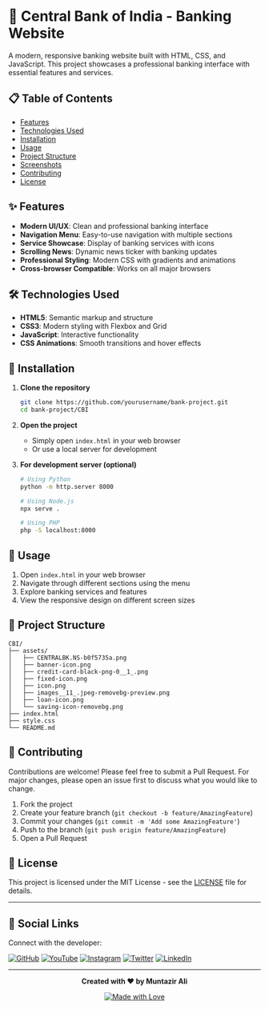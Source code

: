 # 🏦 Central Bank of India - Banking Website

A modern, responsive banking website built with HTML, CSS, and JavaScript. This project showcases a professional banking interface with essential features and services.

## 📋 Table of Contents

- [Features](#-features)
- [Technologies Used](#-technologies-used)
- [Installation](#-installation)
- [Usage](#-usage)
- [Project Structure](#-project-structure)
- [Screenshots](#-screenshots)
- [Contributing](#-contributing)
- [License](#-license)

## ✨ Features

- **Modern UI/UX**: Clean and professional banking interface
- **Navigation Menu**: Easy-to-use navigation with multiple sections
- **Service Showcase**: Display of banking services with icons
- **Scrolling News**: Dynamic news ticker with banking updates
- **Professional Styling**: Modern CSS with gradients and animations
- **Cross-browser Compatible**: Works on all major browsers

## 🛠️ Technologies Used

- **HTML5**: Semantic markup and structure
- **CSS3**: Modern styling with Flexbox and Grid
- **JavaScript**: Interactive functionality
- **CSS Animations**: Smooth transitions and hover effects

## 🚀 Installation

1. **Clone the repository**
   ```bash
   git clone https://github.com/yourusername/bank-project.git
   cd bank-project/CBI
   ```

2. **Open the project**
   - Simply open `index.html` in your web browser
   - Or use a local server for development

3. **For development server (optional)**
   ```bash
   # Using Python
   python -m http.server 8000
   
   # Using Node.js
   npx serve .
   
   # Using PHP
   php -S localhost:8000
   ```

## 📖 Usage

1. Open `index.html` in your web browser
2. Navigate through different sections using the menu
3. Explore banking services and features
4. View the responsive design on different screen sizes

## 📁 Project Structure

```
CBI/
├── assets/
│   ├── CENTRALBK.NS-b0f5735a.png
│   ├── banner-icon.png
│   ├── credit-card-black-png-0__1_.png
│   ├── fixed-icon.png
│   ├── icon.png
│   ├── images__11_.jpeg-removebg-preview.png
│   ├── loan-icon.png
│   └── saving-icon-removebg.png
├── index.html
├── style.css
└── README.md
```

## 🤝 Contributing

Contributions are welcome! Please feel free to submit a Pull Request. For major changes, please open an issue first to discuss what you would like to change.

1. Fork the project
2. Create your feature branch (`git checkout -b feature/AmazingFeature`)
3. Commit your changes (`git commit -m 'Add some AmazingFeature'`)
4. Push to the branch (`git push origin feature/AmazingFeature`)
5. Open a Pull Request

## 📄 License

This project is licensed under the MIT License - see the [LICENSE](LICENSE) file for details.

---

## 🔗 Social Links

Connect with the developer:

[![GitHub](https://img.shields.io/badge/GitHub-100000?style=for-the-badge&logo=github&logoColor=white)](https://github.com/iammuntazirali)
[![YouTube](https://img.shields.io/badge/YouTube-FF0000?style=for-the-badge&logo=youtube&logoColor=white)](https://youtube.com/@muntazir-ali)
[![Instagram](https://img.shields.io/badge/Instagram-E4405F?style=for-the-badge&logo=instagram&logoColor=white)](https://instagram.com/iammuntazirali)
[![Twitter](https://img.shields.io/badge/Twitter-1DA1F2?style=for-the-badge&logo=twitter&logoColor=white)](https://twitter.com/iammuntazirali)
[![LinkedIn](https://img.shields.io/badge/LinkedIn-0077B5?style=for-the-badge&logo=linkedin&logoColor=white)](https://linkedin.com/in/iammuntazirali)

---

<div align="center">

**Created with ❤️ by Muntazir Ali**

[![Made with Love](https://img.shields.io/badge/Made%20with-Love-red.svg)](https://github.com/iammuntazirali)

</div>